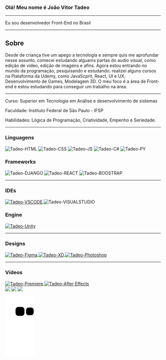 ### Olá! Meu nome é João Vitor Tadeo
***
Eu sou desenvolvedor Front-End no Brasil
***
## Sobre
Desde de criança tive um apego a tecnologia e sempre quis me aprofundar nesse assunto, comecei estudando alguams partas do audio visual, como edição de vídeo, edição de imagens e afins.
Agora estou entrando no mundo da programação, pesquisando e estudando. realizei alguns cursos na Plataforma da Udemy, como JavaScprit, React, UI e UX, Desenvolvimento de Games, Modelagem 3D.
O meu foco é a área de Front-end e estou estudando para conseguir um trabalho na área.
***
Curso: Superior em Tecnologia em Análise e desenvolvimento de sistemas

Faculdade: Instituto Federal de São Paulo - IFSP

Habilidades: Lógica de Programação, Criatividade, Empenho e Seriedade.
***
### Linguagens
<div style="display: inline_block">
  <img align="center" alt="Tadeo-HTML" height="50" width="60" src="https://cdn.jsdelivr.net/gh/devicons/devicon/icons/html5/html5-original.svg">
  <img align="center" alt="Tadeo-CSS" height="50" width="60" src="https://cdn.jsdelivr.net/gh/devicons/devicon/icons/css3/css3-original.svg">
  <img align="center" alt="Tadeo-JS" height="50" width="60" src="https://cdn.jsdelivr.net/gh/devicons/devicon/icons/javascript/javascript-original.svg">
  <img align="center" alt="Tadeo-C#" height="50" width="60" src="https://cdn.jsdelivr.net/gh/devicons/devicon/icons/csharp/csharp-original.svg" >
  <img align="center" alt="Tadeo-PY" height="50" width="60" src="https://cdn.jsdelivr.net/gh/devicons/devicon/icons/python/python-original.svg" >  
</div>

### Frameworks
<div style="display: inline_block">
  <img align="center" alt="Tadeo-DJANGO" height="50" width="60" src="https://cdn.jsdelivr.net/gh/devicons/devicon/icons/django/django-plain.svg" >
  <img align="center" alt="Tadeo-REACT" height="50" width="60" src="https://cdn.jsdelivr.net/gh/devicons/devicon/icons/react/react-original.svg" >
  <img align="center" alt="Tadeo-BOOSTRAP" height="50" width="60" src="https://cdn.jsdelivr.net/gh/devicons/devicon/icons/bootstrap/bootstrap-original.svg" >
</div>

***
### IDEs
<div style="display: inline_block">
  <a href='https://code.visualstudio.com/' target="_blank">
    <img align="center" alt="Tadeo-VSCODE" height="50" width="60" src="https://cdn.jsdelivr.net/gh/devicons/devicon/icons/vscode/vscode-original.svg" >
  </a>
  <img align="center" alt="Tadeo-VISUALSTUDIO" height="50" width="60" src="https://cdn.jsdelivr.net/gh/devicons/devicon/icons/visualstudio/visualstudio-plain.svg" >  
</div>

### Engine
<div style="display: inline_block">
  <a href='https://unity.com/pt' target="_blank">
    <img align="center" alt="Tadeo-Unity" height="50" width="60" src="https://cdn.jsdelivr.net/gh/devicons/devicon/icons/unity/unity-original.svg" >
  </a>
</div>

***
### Designs
<div style="display: inline_block">
  <a href='https://www.figma.com/' target="_blank">
    <img align="center" alt="Tadeo-Figma" height="50" width="60" src="https://cdn.jsdelivr.net/gh/devicons/devicon/icons/figma/figma-original.svg" >
  </a>
  <a href='https://www.adobe.com/' target="_blank">
    <img align="center" alt="Tadeo-XD" height="50" width="60" src="https://cdn.jsdelivr.net/gh/devicons/devicon/icons/xd/xd-plain.svg" >
  </a>
    <a href='https://www.adobe.com/' target="_blank">
    <img align="center" alt="Tadeo-Photoshop" height="50" width="60" src="https://cdn.jsdelivr.net/gh/devicons/devicon/icons/photoshop/photoshop-plain.svg">
  </a>
</div>

***  
### Vídeos
<div style="display: inline_block">
  <a href='https://www.adobe.com/' target="_blank">
    <img align="center" alt="Tadeo-Premiere" height="50" width="60" src="https://cdn.jsdelivr.net/gh/devicons/devicon/icons/premierepro/premierepro-original.svg" >
  </a>
  <a href='https://www.adobe.com/' target="_blank">
    <img align="center" alt="Tadeo-After Effects" height="50" width="60" src="https://cdn.jsdelivr.net/gh/devicons/devicon/icons/aftereffects/aftereffects-original.svg" >
</div>

  <div> 
  <a href="https://www.instagram.com/jvitortadeo/" target="_blank"><img src="https://img.shields.io/badge/-Instagram-%23E4405F?style=for-the-badge&logo=instagram&logoColor=white" target="_blank"></a>
  <a href = "mailto:joao.tadeov@gmail.com"><img src="https://img.shields.io/badge/-Gmail-%23333?style=for-the-badge&logo=gmail&logoColor=white" target="_blank"></a>
  <a href="www.linkedin.com/in/joao-vitor-tadeo/" target="_blank"><img src="https://img.shields.io/badge/-LinkedIn-%230077B5?style=for-the-badge&logo=linkedin&logoColor=white" target="_blank"></a> 
 
![Snake animation](https://github.com/JvTadeo/JvTadeo/blob/output/github-contribution-grid-snake.svg)
 
</div>
